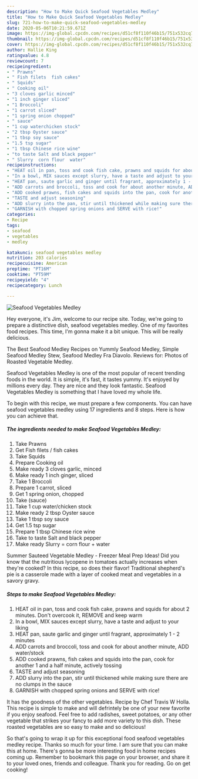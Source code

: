 ```yaml
---
description: "How to Make Quick Seafood Vegetables Medley"
title: "How to Make Quick Seafood Vegetables Medley"
slug: 721-how-to-make-quick-seafood-vegetables-medley
date: 2020-05-06T10:21:59.671Z
image: https://img-global.cpcdn.com/recipes/d51cf8f110f46b15/751x532cq70/seafood-vegetables-medley-recipe-main-photo.jpg
thumbnail: https://img-global.cpcdn.com/recipes/d51cf8f110f46b15/751x532cq70/seafood-vegetables-medley-recipe-main-photo.jpg
cover: https://img-global.cpcdn.com/recipes/d51cf8f110f46b15/751x532cq70/seafood-vegetables-medley-recipe-main-photo.jpg
author: Hallie King
ratingvalue: 4.8
reviewcount: 7
recipeingredient:
- " Prawns"
- " Fish filets  fish cakes"
- " Squids"
- " Cooking oil"
- "3 cloves garlic minced"
- "1 inch ginger sliced"
- "1 Broccoli"
- "1 carrot sliced"
- "1 spring onion chopped"
- " sauce"
- "1 cup waterchicken stock"
- "2 tbsp Oyster sauce"
- "1 tbsp soy sauce"
- "1.5 tsp sugar"
- "1 tbsp Chinese rice wine"
- "to taste Salt and black pepper"
- " Slurry  corn flour  water"
recipeinstructions:
- "HEAT oil in pan, toss and cook fish cake, prawns and squids for about 2 minutes. Don&#39;t overcook it, REMOVE and keep warm"
- "In a bowl, MIX sauces except slurry, have a taste and adjust to your liking"
- "HEAT pan, saute garlic and ginger until fragrant, approximately 1 - 2 minutes"
- "ADD carrots and broccoli, toss and cook for about another minute, ADD water/stock"
- "ADD cooked prawns, fish cakes and squids into the pan, cook for another 1 and a half minute, actively tossing"
- "TASTE and adjust seasoning"
- "ADD slurry into the pan, stir until thickened while making sure there are no clumps in the sauce"
- "GARNISH with chopped spring onions and SERVE with rice!"
categories:
- Recipe
tags:
- seafood
- vegetables
- medley

katakunci: seafood vegetables medley 
nutrition: 203 calories
recipecuisine: American
preptime: "PT16M"
cooktime: "PT59M"
recipeyield: "4"
recipecategory: Lunch

---
```



![Seafood Vegetables Medley](https://img-global.cpcdn.com/recipes/d51cf8f110f46b15/751x532cq70/seafood-vegetables-medley-recipe-main-photo.jpg)

Hey everyone, it's Jim, welcome to our recipe site. Today, we're going to prepare a distinctive dish, seafood vegetables medley. One of my favorites food recipes. This time, I'm gonna make it a bit unique. This will be really delicious.

The Best Seafood Medley Recipes on Yummly Seafood Medley, Simple Seafood Medley Stew, Seafood Medley Fra Diavolo. Reviews for: Photos of Roasted Vegetable Medley.

Seafood Vegetables Medley is one of the most popular of recent trending foods in the world. It is simple, it's fast, it tastes yummy. It's enjoyed by millions every day. They are nice and they look fantastic. Seafood Vegetables Medley is something that I have loved my whole life.


To begin with this recipe, we must prepare a few components. You can have seafood vegetables medley using 17 ingredients and 8 steps. Here is how you can achieve that.

<!--inarticleads1-->

##### The ingredients needed to make Seafood Vegetables Medley:

1. Take  Prawns
1. Get  Fish filets / fish cakes
1. Take  Squids
1. Prepare  Cooking oil
1. Make ready 3 cloves garlic, minced
1. Make ready 1 inch ginger, sliced
1. Take 1 Broccoli
1. Prepare 1 carrot, sliced
1. Get 1 spring onion, chopped
1. Take  (sauce)
1. Take 1 cup water/chicken stock
1. Make ready 2 tbsp Oyster sauce
1. Take 1 tbsp soy sauce
1. Get 1.5 tsp sugar
1. Prepare 1 tbsp Chinese rice wine
1. Take to taste Salt and black pepper
1. Make ready  Slurry = corn flour + water


Summer Sauteed Vegetable Medley - Freezer Meal Prep Ideas! Did you know that the nutritious lycopene in tomatoes actually increases when they&#39;re cooked? In this recipe, so does their flavor! Traditional shepherd&#39;s pie is a casserole made with a layer of cooked meat and vegetables in a savory gravy. 

<!--inarticleads2-->

##### Steps to make Seafood Vegetables Medley:

1. HEAT oil in pan, toss and cook fish cake, prawns and squids for about 2 minutes. Don&#39;t overcook it, REMOVE and keep warm
1. In a bowl, MIX sauces except slurry, have a taste and adjust to your liking
1. HEAT pan, saute garlic and ginger until fragrant, approximately 1 - 2 minutes
1. ADD carrots and broccoli, toss and cook for about another minute, ADD water/stock
1. ADD cooked prawns, fish cakes and squids into the pan, cook for another 1 and a half minute, actively tossing
1. TASTE and adjust seasoning
1. ADD slurry into the pan, stir until thickened while making sure there are no clumps in the sauce
1. GARNISH with chopped spring onions and SERVE with rice!


It has the goodness of the other vegetables. Recipe by Chef Travis W Holla. This recipe is simple to make and will defrintely be one of your new favorite if you enjoy seafood. Feel free to add radishes, sweet potatoes, or any other vegetable that strikes your fancy to add more variety to this dish. These roasted vegetables are so easy to make and so delicious! 

So that's going to wrap it up for this exceptional food seafood vegetables medley recipe. Thanks so much for your time. I am sure that you can make this at home. There's gonna be more interesting food in home recipes coming up. Remember to bookmark this page on your browser, and share it to your loved ones, friends and colleague. Thank you for reading. Go on get cooking!
